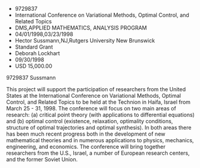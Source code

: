 
* 9729837
* International Conference on Variational Methods, Optimal Control, and Related Topics
* DMS,APPLIED MATHEMATICS, ANALYSIS PROGRAM
* 04/01/1998,03/23/1998
* Hector Sussmann,NJ,Rutgers University New Brunswick
* Standard Grant
* Deborah Lockhart
* 09/30/1998
* USD 15,000.00

9729837 Sussmann

This project will support the participation of researchers from the United
States at the International Conference on Variational Methods, Optimal Control,
and Related Topics to be held at the Technion in Haifa, Israel from March 25 -
31, 1998. The conference will focus on two main areas of research: (a) critical
point theory (with applications to differential equations) and (b) optimal
control (existence, relaxation, optimality conditions, structure of optimal
trajectories and optimal synthesis). In both areas there has been much recent
progress both in the development of new mathematical theories and in numerous
applications to physics, mechanics, engineering, and economics. The conference
will bring together researchers from the U.S., Israel, a number of European
research centers, and the former Soviet Union.

